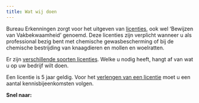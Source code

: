 ```yaml
---
title: Wat wij doen
---
```


Bureau Erkenningen zorgt voor het uitgeven van [licenties](/licenties), ook wel ‘Bewijzen van Vakbekwaamheid’ genoemd. Deze licenties zijn verplicht wanneer u als professional bezig bent met chemische gewasbescherming of bij de chemische bestrijding van knaagdieren en mollen en woelratten.

Er zijn [verschillende soorten licenties](/licenties/welke-licenties-zijn-er). Welke u nodig heeft, hangt af van wat u op uw bedrijf wilt doen.

Een licentie is 5 jaar geldig. Voor het [verlengen van een licentie](/licenties/licentie-verlengen) moet u een aantal kennisbijeenkomsten volgen.

**Snel naar:**

<link-container>
<link-button link='{"name": "Welke licentie heb ik nodig?","url": "/licenties/licentie-tool"}'></link-button>
<link-button link='{"name": "Licentie aanvragen","url": "/licenties/licentie-aanvragen"}'></link-button>
</link-container>

<link-container>
<link-button link='{"name": "Licentie verlengen","url": "/licenties/licentie-verlengen"}'></link-button>
</link-container>
